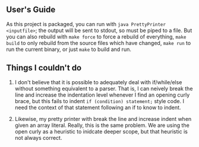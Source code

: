 
User's Guide
------------

As this project is packaged, you can run with `java PrettyPrinter <inputfile>`; the output will be sent to stdout, so must be piped to a file. But you can also rebuild with `make force` to force a rebuild of everything, `make build` to only rebuild from the source files which have changed, `make run` to run the current binary, or just `make` to build and run.


Things I couldn't do
--------------------

 1. I don't believe that it is possible to adequately deal with if/while/else without something equivalent to a parser. That is, I can neively break the line and increase the indentation level whenever I find an opening curly brace, but this fails to indent `if (condition) statement;` style code. I need the context of that statement following an if to know to indent.

 2. Likewise, my pretty printer with break the line and increase indent when given an array literal. Really, this is the same problem. We are using the open curly as a heuristic to inidcate deeper scope, but that heuristic is not always correct.